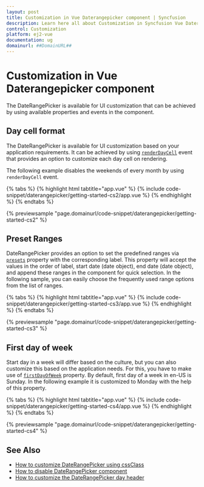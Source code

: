 ```yaml
---
layout: post
title: Customization in Vue Daterangepicker component | Syncfusion
description: Learn here all about Customization in Syncfusion Vue Daterangepicker component of Syncfusion Essential JS 2 and more.
control: Customization 
platform: ej2-vue
documentation: ug
domainurl: ##DomainURL##
---
```


# Customization in Vue Daterangepicker component

The DateRangePicker is available for UI customization that can be achieved by using available properties and events in the component.

## Day cell format

The DateRangePicker is available for UI customization based on your application requirements. It can be achieved by using [`renderDayCell`](https://ej2.syncfusion.com/vue/documentation/api/daterangepicker/renderDayCellEventArgs/#renderdaycelleventargs) event that provides an option to customize each day cell on rendering.

The following example disables the weekends of every month by using `renderDayCell` event.

{% tabs %}
{% highlight html tabtitle="app.vue" %}
{% include code-snippet/daterangepicker/getting-started-cs2/app.vue %}
{% endhighlight %}
{% endtabs %}
        
{% previewsample "page.domainurl/code-snippet/daterangepicker/getting-started-cs2" %}

## Preset Ranges

DateRangePicker provides an option to set the predefined ranges via [`presets`](https://ej2.syncfusion.com/vue/documentation/api/daterangepicker/#presets) property with the corresponding label. This property will accept the values in the order of label, start date (date object), end date (date object), and append these ranges in the component for quick selection. In the following sample, you can easily choose the frequently used range options from the list of ranges.

{% tabs %}
{% highlight html tabtitle="app.vue" %}
{% include code-snippet/daterangepicker/getting-started-cs3/app.vue %}
{% endhighlight %}
{% endtabs %}
        
{% previewsample "page.domainurl/code-snippet/daterangepicker/getting-started-cs3" %}

## First day of week

Start day in a week will differ based on the culture, but you can also customize this based on the application needs. For this, you have to make use of [`firstDayOfWeek`](https://ej2.syncfusion.com/vue/documentation/api/daterangepicker/#firstdayofweek) property. By default, first day of a week in en-US is Sunday. In the following example it is customized to Monday with the help of this property.

{% tabs %}
{% highlight html tabtitle="app.vue" %}
{% include code-snippet/daterangepicker/getting-started-cs4/app.vue %}
{% endhighlight %}
{% endtabs %}
        
{% previewsample "page.domainurl/code-snippet/daterangepicker/getting-started-cs4" %}

## See Also

* [How to customize DateRangePicker using cssClass](./how-to/customization-using-cssclass)
* [How to disable DateRangePicker component](./how-to/disable-the-daterangepicker-component)
* [How to customize the DateRangePicker day header](./how-to/customize-the-daterangepicker-day-header)